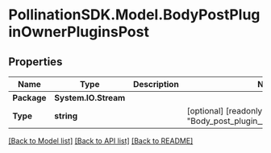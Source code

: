 
# PollinationSDK.Model.BodyPostPluginOwnerPluginsPost

## Properties

Name | Type | Description | Notes
------------ | ------------- | ------------- | -------------
**Package** | **System.IO.Stream** |  | 
**Type** | **string** |  | [optional] [readonly] [default to "Body_post_plugin__owner__plugins_post"]

[[Back to Model list]](../README.md#documentation-for-models)
[[Back to API list]](../README.md#documentation-for-api-endpoints)
[[Back to README]](../README.md)

